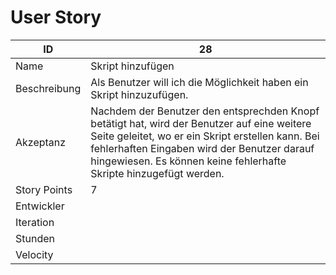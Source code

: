 # User Story

|ID          |28|
|-|-|
|Name        |Skript hinzufügen|
|Beschreibung|Als Benutzer will ich die Möglichkeit haben ein Skript hinzuzufügen.|
|Akzeptanz   |Nachdem der Benutzer den entsprechden Knopf betätigt hat, wird der Benutzer auf eine weitere Seite geleitet, wo er ein Skript erstellen kann. Bei fehlerhaften Eingaben wird der Benutzer darauf hingewiesen. Es können keine fehlerhafte Skripte hinzugefügt werden.|
|Story Points|7|
|Entwickler  ||
|Iteration   ||
|Stunden     ||
|Velocity    ||
